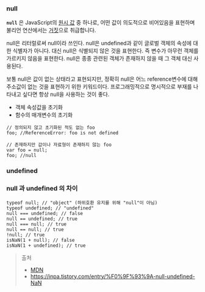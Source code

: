 ### null

**`null`** 은 JavaScript의 [원시 값](https://developer.mozilla.org/ko/docs/Glossary/Primitive) 중 하나로, 어떤 값이 의도적으로 비어있음을 표현하며 불리언 연산에서는 [거짓](https://developer.mozilla.org/ko/docs/Glossary/Falsy)으로 취급합니다.

null은 리터럴로써 null이라 쓰인다. null은 undefined과 같이 글로벌 객체의 속성에 대한 식별자가 아니다. 대신 null은 식별되지 않은 것을 표현한다. 즉 변수가 아무런 객체를 가르키지 않음을 표현한다. null은 종종 관련된 객체가 존재하지 않을 때 그 객체 대신 사용된다.

보통 null은 값이 없는 상태라고 표현되지만, 정확히 null은 어느 reference변수에 대해 주소값이 없는 것을 표현하기 위한 키워드이다. 프로그래밍적으로 명시적으로 부재를 나타내고 싶다면 항상 null을 사용하는 것이 좋다.

- 객체 속성값을 초기화
- 함수의 매개변수의 초기화

```
// 정의되지 않고 초기화된 적도 없는 foo
foo; //ReferenceError: foo is not defined

// 존재하지만 값이나 자료형이 존재하지 않는 foo
var foo = null;
foo; //null
```

### undefined



### null 과 undefined 의 차이

```
typeof null; // "object" (하위호환 유지를 위해 "null"이 아님)
typeof undefined; // "undefined"
null === undefined; // false
null == undefined; // true
null === null; // true
null == null; // true
!null; // true
isNaN(1 + null); // false
isNaN(1 + undefined); // true
```






> 출처
> 
> - [MDN](https://developer.mozilla.org/ko/docs/Web/JavaScript/Reference/Operators/null)
> - https://inpa.tistory.com/entry/%F0%9F%93%9A-null-undefined-NaN


